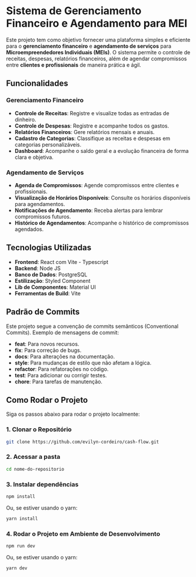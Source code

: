 # Sistema de Gerenciamento Financeiro e Agendamento para MEI

Este projeto tem como objetivo fornecer uma plataforma simples e eficiente para o **gerenciamento financeiro** e **agendamento de serviços** para **Microempreendedores Individuais (MEIs)**. O sistema permite o controle de receitas, despesas, relatórios financeiros, além de agendar compromissos entre **clientes e profissionais** de maneira prática e ágil.

## Funcionalidades

### Gerenciamento Financeiro

- **Controle de Receitas**: Registre e visualize todas as entradas de dinheiro.
- **Controle de Despesas**: Registre e acompanhe todos os gastos.
- **Relatórios Financeiros**: Gere relatórios mensais e anuais.
- **Cadastro de Categorias**: Classifique as receitas e despesas em categorias personalizáveis.
- **Dashboard**: Acompanhe o saldo geral e a evolução financeira de forma clara e objetiva.

### Agendamento de Serviços

- **Agenda de Compromissos**: Agende compromissos entre clientes e profissionais.
- **Visualização de Horários Disponíveis**: Consulte os horários disponíveis para agendamentos.
- **Notificações de Agendamento**: Receba alertas para lembrar compromissos futuros.
- **Histórico de Agendamentos**: Acompanhe o histórico de compromissos agendados.

## Tecnologias Utilizadas

- **Frontend**: React com Vite - Typescript
- **Backend**: Node JS
- **Banco de Dados**: PostgreSQL
- **Estilização**: Styled Component
- **Lib de Componentes**: Material UI
- **Ferramentas de Build**: Vite

## Padrão de Commits

Este projeto segue a convenção de commits semânticos (Conventional Commits). Exemplo de mensagens de commit:

- **feat**: Para novos recursos.
- **fix**: Para correção de bugs.
- **docs**: Para alterações na documentação.
- **style**: Para mudanças de estilo que não afetam a lógica.
- **refactor**: Para refatorações no código.
- **test**: Para adicionar ou corrigir testes.
- **chore**: Para tarefas de manutenção.

## Como Rodar o Projeto

Siga os passos abaixo para rodar o projeto localmente:

### 1. Clonar o Repositório

```bash
git clone https://github.com/evilyn-cordeiro/cash-flow.git
```

### 2. Acessar a pasta

```bash
cd nome-do-repositorio
```

### 3. Instalar dependências

```bash
npm install
```

Ou, se estiver usando o yarn:

```bash
yarn install
```

### 4. Rodar o Projeto em Ambiente de Desenvolvimento

```bash
npm run dev
```

Ou, se estiver usando o yarn:

```bash
yarn dev
```
